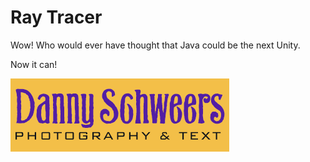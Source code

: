 # Ray Tracer

Wow! Who would ever have thought that Java could be the next Unity.

Now it can!

![beautiful mirror ball](https://raw.githubusercontent.com/EricKugel/Ray-Tracer/main/lib/image.png)
